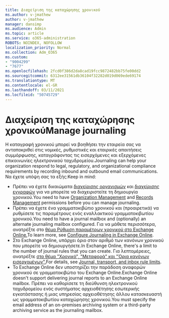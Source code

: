 ```yaml
---
title: Διαχείριση της καταχώρησης χρονικού
ms.author: v-jmathew
author: v-jmathew
manager: dansimp
ms.audience: Admin
ms.topic: article
ms.service: o365-administration
ROBOTS: NOINDEX, NOFOLLOW
localization_priority: Normal
ms.collection: Adm_O365
ms.custom:
- "9004299"
- "7677"
ms.openlocfilehash: 2fcd0f386d2da8cad19fcc9872482bb75fe00dd2
ms.sourcegitcommit: 6312ee31561db36104f32282d019d069ede69174
ms.translationtype: MT
ms.contentlocale: el-GR
ms.lasthandoff: 03/11/2021
ms.locfileid: "50745729"
---
```

# <a name="manage-journaling"></a><span data-ttu-id="201c5-102">Διαχείριση της καταχώρησης χρονικού</span><span class="sxs-lookup"><span data-stu-id="201c5-102">Manage journaling</span></span>

<span data-ttu-id="201c5-103">Η καταγραφή χρονικού μπορεί να βοηθήσει την εταιρεία σας να ανταποκριθεί στις νομικές, ρυθμιστικές και εταιρικές απαιτήσεις συμμόρφωσης, καταγράφοντας τις εισερχόμενες και εξερχόμενες επικοινωνίες ηλεκτρονικού ταχυδρομείου.</span><span class="sxs-lookup"><span data-stu-id="201c5-103">Journaling can help your organization respond to legal, regulatory, and organizational compliance requirements by recording inbound and outbound email communications.</span></span> <span data-ttu-id="201c5-104">Να έχετε υπόψη σας τα εξής:</span><span class="sxs-lookup"><span data-stu-id="201c5-104">Keep in mind:</span></span>

* <span data-ttu-id="201c5-105">Πρέπει να έχετε δικαιώματα [διαχείρισης οργανισμών](https://go.microsoft.com/fwlink/?linkid=2115259) και [διαχείρισης εγγραφών](https://go.microsoft.com/fwlink/?linkid=2115469) για να μπορείτε να διαχειριστείτε τη δημιουργία χρονικού.</span><span class="sxs-lookup"><span data-stu-id="201c5-105">You need to have [Organization Management](https://go.microsoft.com/fwlink/?linkid=2115259) and [Records Management](https://go.microsoft.com/fwlink/?linkid=2115469) permissions before you can manage journaling.</span></span>
* <span data-ttu-id="201c5-106">Πρέπει να έχετε ένα γραμματοκιβώτιο χρονικού και (προαιρετικά) να ρυθμίσετε τις παραμέτρους ενός εναλλακτικού γραμματοκιβωτίου χρονικού.</span><span class="sxs-lookup"><span data-stu-id="201c5-106">You need to have a journal mailbox and (optionally) an alternate journaling mailbox configured.</span></span> <span data-ttu-id="201c5-107">Για να μάθετε περισσότερα, ανατρέξτε στο [θέμα Ρύθμιση παραμέτρων χρονικού στο Exchange Online.](https://go.microsoft.com/fwlink/?linkid=2115260)</span><span class="sxs-lookup"><span data-stu-id="201c5-107">To learn more, see [Configure Journaling in Exchange Online](https://go.microsoft.com/fwlink/?linkid=2115260).</span></span>
* <span data-ttu-id="201c5-108">Στο Exchange Online, υπάρχει όριο στον αριθμό των κανόνων χρονικού που μπορείτε να δημιουργήσετε.</span><span class="sxs-lookup"><span data-stu-id="201c5-108">In Exchange Online, there's a limit to the number of journal rules that you can create.</span></span> <span data-ttu-id="201c5-109">Για λεπτομέρειες, ανατρέξτε [στο θέμα "Χρονικό", "Μεταφορά" και "Όρια κανόνων εισερχομένων".](https://go.microsoft.com/fwlink/?linkid=2115261)</span><span class="sxs-lookup"><span data-stu-id="201c5-109">For details, see [Journal, transport, and inbox rule limits](https://go.microsoft.com/fwlink/?linkid=2115261).</span></span>
* <span data-ttu-id="201c5-110">Το Exchange Online δεν υποστηρίζει την παράδοση αναφορών χρονικού σε γραμματοκιβώτιο του Exchange Online.</span><span class="sxs-lookup"><span data-stu-id="201c5-110">Exchange Online doesn't support delivering journal reports to an Exchange Online mailbox.</span></span> <span data-ttu-id="201c5-111">Πρέπει να καθορίσετε τη διεύθυνση ηλεκτρονικού ταχυδρομείου ενός συστήματος αρχειοθέτησης εσωτερικής εγκατάστασης ή μιας υπηρεσίας αρχειοθέτησης άλλου κατασκευαστή ως γραμματοκιβωτίου καταχώρησης χρονικού.</span><span class="sxs-lookup"><span data-stu-id="201c5-111">You must specify the email address of an on-premises archiving system or a third-party archiving service as the journaling mailbox.</span></span>
